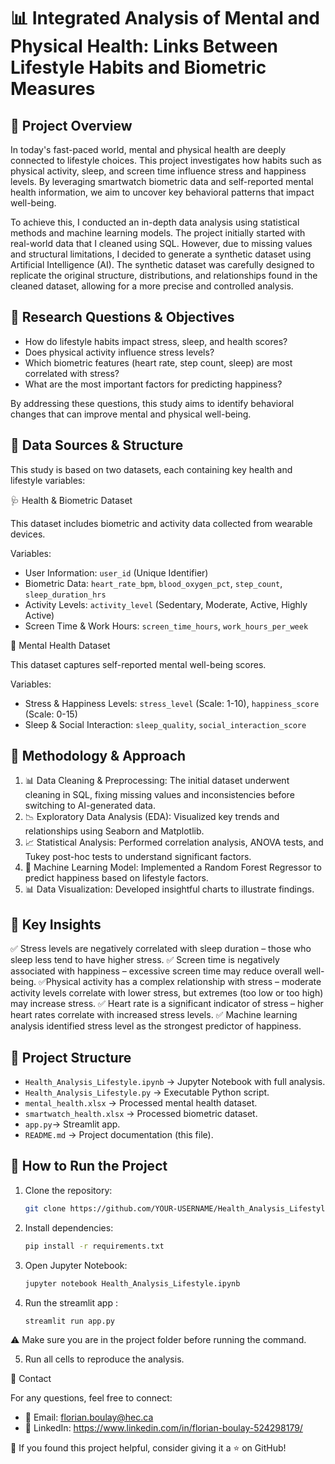 # 📊 Integrated Analysis of Mental and Physical Health: Links Between Lifestyle Habits and Biometric Measures

## 📌 Project Overview

In today's fast-paced world, mental and physical health are deeply connected to lifestyle choices. This project investigates how habits such as physical activity, sleep, and screen time influence stress and happiness levels. By leveraging smartwatch biometric data and self-reported mental health information, we aim to uncover key behavioral patterns that impact well-being.

To achieve this, I conducted an in-depth data analysis using statistical methods and machine learning models. The project initially started with real-world data that I cleaned using SQL. However, due to missing values and structural limitations, I decided to generate a synthetic dataset using Artificial Intelligence (AI). The synthetic dataset was carefully designed to replicate the original structure, distributions, and relationships found in the cleaned dataset, allowing for a more precise and controlled analysis.

## 📌 Research Questions & Objectives

- How do lifestyle habits impact stress, sleep, and health scores?
- Does physical activity influence stress levels?
- Which biometric features (heart rate, step count, sleep) are most correlated with stress?
- What are the most important factors for predicting happiness?

By addressing these questions, this study aims to identify behavioral changes that can improve mental and physical well-being.

## 📌 Data Sources & Structure

This study is based on two datasets, each containing key health and lifestyle variables:

🩺 Health & Biometric Dataset

This dataset includes biometric and activity data collected from wearable devices.

Variables:

- User Information: `user_id` (Unique Identifier)
- Biometric Data: `heart_rate_bpm`, `blood_oxygen_pct`, `step_count`, `sleep_duration_hrs`
- Activity Levels: `activity_level` (Sedentary, Moderate, Active, Highly Active)
- Screen Time & Work Hours: `screen_time_hours`, `work_hours_per_week`

🧠 Mental Health Dataset

This dataset captures self-reported mental well-being scores.

Variables:

- Stress & Happiness Levels: `stress_level` (Scale: 1-10), `happiness_score` (Scale: 0-15)
- Sleep & Social Interaction: `sleep_quality`, `social_interaction_score`

## 📌 Methodology & Approach

1. 📊 Data Cleaning & Preprocessing: The initial dataset underwent cleaning in SQL, fixing missing values and inconsistencies before switching to AI-generated data.
2. 📉 Exploratory Data Analysis (EDA): Visualized key trends and relationships using Seaborn and Matplotlib.
3. 📈 Statistical Analysis: Performed correlation analysis, ANOVA tests, and Tukey post-hoc tests to understand significant factors.
4. 🤖 Machine Learning Model: Implemented a Random Forest Regressor to predict happiness based on lifestyle factors.
5. 📊 Data Visualization: Developed insightful charts to illustrate findings.

## 📌 Key Insights

✅ Stress levels are negatively correlated with sleep duration – those who sleep less tend to have higher stress. 
✅ Screen time is negatively associated with happiness – excessive screen time may reduce overall well-being. 
✅Physical activity has a complex relationship with stress – moderate activity levels correlate with lower stress, but extremes (too low or too high) may increase stress. 
✅ Heart rate is a significant indicator of stress – higher heart rates correlate with increased stress levels.
✅ Machine learning analysis identified stress level as the strongest predictor of happiness.

## 📌 Project Structure

- `Health_Analysis_Lifestyle.ipynb` → Jupyter Notebook with full analysis.
- `Health_Analysis_Lifestyle.py` → Executable Python script.
- `mental_health.xlsx` → Processed mental health dataset.
- `smartwatch_health.xlsx` → Processed biometric dataset.
- `app.py`→ Streamlit app.
- `README.md` → Project documentation (this file).

## 📌 How to Run the Project

1. Clone the repository:
    
    ```bash
    git clone https://github.com/YOUR-USERNAME/Health_Analysis_Lifestyle.git
    ```
    
2. Install dependencies:
    
    ```bash
    pip install -r requirements.txt
    ```
    
3. Open Jupyter Notebook:
    
    ```bash
    jupyter notebook Health_Analysis_Lifestyle.ipynb
    ```
4. Run the streamlit app : 
    ```bash
    streamlit run app.py
⚠️ Make sure you are in the project folder before running the command.
    
  
5. Run all cells to reproduce the analysis.

 📩 Contact

For any questions, feel free to connect:

- 📧 Email: florian.boulay@hec.ca
- 🔗 LinkedIn: https://www.linkedin.com/in/florian-boulay-524298179/

🚀 If you found this project helpful, consider giving it a ⭐ on GitHub!

